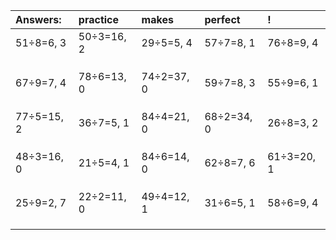 | Answers: | practice | makes | perfect | ! |
| :--- | :--- | :--- | :--- | :--- |
| 51÷8=6, 3 | 50÷3=16, 2 | 29÷5=5, 4 | 57÷7=8, 1 | 76÷8=9, 4 | 
|   |   |   |   |   | 
|   |   |   |   |   | 
|   |   |   |   |   | 
| 67÷9=7, 4 | 78÷6=13, 0 | 74÷2=37, 0 | 59÷7=8, 3 | 55÷9=6, 1 | 
|   |   |   |   |   | 
|   |   |   |   |   | 
|   |   |   |   |   | 
| 77÷5=15, 2 | 36÷7=5, 1 | 84÷4=21, 0 | 68÷2=34, 0 | 26÷8=3, 2 | 
|   |   |   |   |   | 
|   |   |   |   |   | 
|   |   |   |   |   | 
| 48÷3=16, 0 | 21÷5=4, 1 | 84÷6=14, 0 | 62÷8=7, 6 | 61÷3=20, 1 | 
|   |   |   |   |   | 
|   |   |   |   |   | 
|   |   |   |   |   | 
| 25÷9=2, 7 | 22÷2=11, 0 | 49÷4=12, 1 | 31÷6=5, 1 | 58÷6=9, 4 | 
|   |   |   |   |   | 
|   |   |   |   |   | 
|   |   |   |   |   | 
